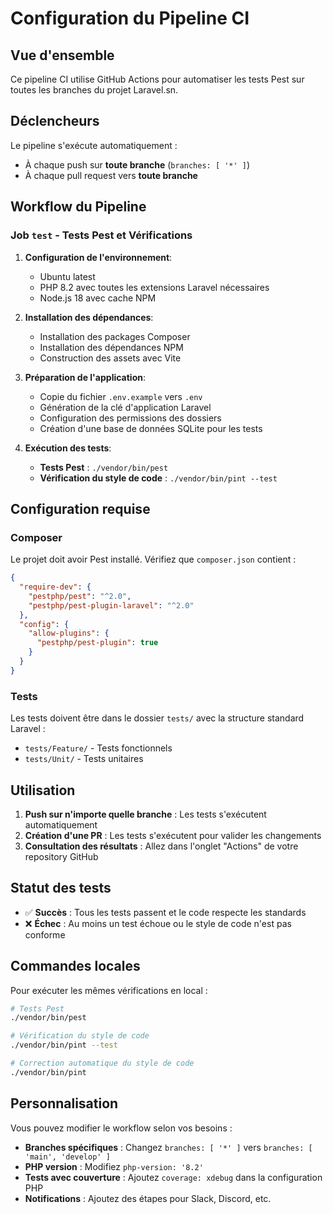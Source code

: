 # Configuration du Pipeline CI

## Vue d'ensemble
Ce pipeline CI utilise GitHub Actions pour automatiser les tests Pest sur toutes les branches du projet Laravel.sn.

## Déclencheurs
Le pipeline s'exécute automatiquement :
- À chaque push sur **toute branche** (`branches: [ '*' ]`)
- À chaque pull request vers **toute branche**

## Workflow du Pipeline

### Job `test` - Tests Pest et Vérifications
1. **Configuration de l'environnement**:
   - Ubuntu latest
   - PHP 8.2 avec toutes les extensions Laravel nécessaires
   - Node.js 18 avec cache NPM

2. **Installation des dépendances**:
   - Installation des packages Composer
   - Installation des dépendances NPM
   - Construction des assets avec Vite

3. **Préparation de l'application**:
   - Copie du fichier `.env.example` vers `.env`
   - Génération de la clé d'application Laravel
   - Configuration des permissions des dossiers
   - Création d'une base de données SQLite pour les tests

4. **Exécution des tests**:
   - **Tests Pest** : `./vendor/bin/pest`
   - **Vérification du style de code** : `./vendor/bin/pint --test`

## Configuration requise

### Composer
Le projet doit avoir Pest installé. Vérifiez que `composer.json` contient :
```json
{
  "require-dev": {
    "pestphp/pest": "^2.0",
    "pestphp/pest-plugin-laravel": "^2.0"
  },
  "config": {
    "allow-plugins": {
      "pestphp/pest-plugin": true
    }
  }
}
```

### Tests
Les tests doivent être dans le dossier `tests/` avec la structure standard Laravel :
- `tests/Feature/` - Tests fonctionnels
- `tests/Unit/` - Tests unitaires

## Utilisation

1. **Push sur n'importe quelle branche** : Les tests s'exécutent automatiquement
2. **Création d'une PR** : Les tests s'exécutent pour valider les changements
3. **Consultation des résultats** : Allez dans l'onglet "Actions" de votre repository GitHub

## Statut des tests

- ✅ **Succès** : Tous les tests passent et le code respecte les standards
- ❌ **Échec** : Au moins un test échoue ou le style de code n'est pas conforme

## Commandes locales

Pour exécuter les mêmes vérifications en local :

```bash
# Tests Pest
./vendor/bin/pest

# Vérification du style de code
./vendor/bin/pint --test

# Correction automatique du style de code
./vendor/bin/pint
```

## Personnalisation

Vous pouvez modifier le workflow selon vos besoins :
- **Branches spécifiques** : Changez `branches: [ '*' ]` vers `branches: [ 'main', 'develop' ]`
- **PHP version** : Modifiez `php-version: '8.2'`
- **Tests avec couverture** : Ajoutez `coverage: xdebug` dans la configuration PHP
- **Notifications** : Ajoutez des étapes pour Slack, Discord, etc.